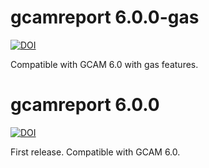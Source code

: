 # gcamreport 6.0.0-gas

[![DOI](https://zenodo.org/badge/DOI/10.5281/zenodo.7908004.svg)](https://doi.org/10.5281/zenodo.7908004)

Compatible with GCAM 6.0 with gas features.

# gcamreport 6.0.0

[![DOI](https://zenodo.org/badge/DOI/10.5281/zenodo.7907666.svg)](https://doi.org/10.5281/zenodo.7907666)

First release. Compatible with GCAM 6.0.
